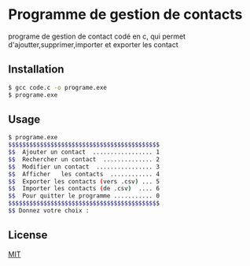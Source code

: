 # Programme de gestion de contacts

programe de gestion de contact codé en c, qui permet d'ajoutter,supprimer,importer et exporter les contact
## Installation


```bash
$ gcc code.c -o programe.exe
$ programe.exe
```

## Usage

```bash
$ programe.exe
$$$$$$$$$$$$$$$$$$$$$$$$$$$$$$$$$$$$$$$$$$$
$$  Ajouter un contact  ................. 1
$$  Rechercher un contact  .............. 2
$$  Modifier un contact  ................ 3
$$  Afficher   les contacts  ............ 4
$$  Exporter les contacts (vers .csv) ... 5
$$  Importer les contacts (de .csv)  .... 6
$$  Pour quitter le programme ........... 0
$$$$$$$$$$$$$$$$$$$$$$$$$$$$$$$$$$$$$$$$$$$
$$ Donnez votre choix :


```


## License
[MIT](https://choosealicense.com/licenses/mit/)
